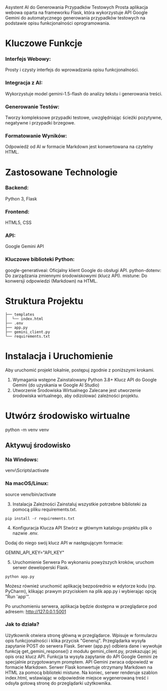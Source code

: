 Asystent AI do Generowania Przypadków Testowych
Prosta aplikacja webowa oparta na frameworku Flask, która wykorzystuje API Google Gemini do automatycznego generowania przypadków testowych na podstawie opisu funkcjonalności oprogramowania.

# Kluczowe Funkcje

### Interfejs Webowy: 
Prosty i czysty interfejs do wprowadzania opisu funkcjonalności.

### Integracja z AI: 
Wykorzystuje model gemini-1.5-flash do analizy tekstu i generowania treści.

### Generowanie Testów: 
Tworzy kompleksowe przypadki testowe, uwzględniając ścieżki pozytywne, negatywne i przypadki brzegowe.
### Formatowanie Wyników: 
Odpowiedź od AI w formacie Markdown jest konwertowana na czytelny HTML.

# Zastosowane Technologie
### Backend: 
Python 3, Flask
### Frontend: 
HTML5, CSS
### API: 
Google Gemini API

### Kluczowe biblioteki Python:
google-generativeai: Oficjalny klient Google do obsługi API.
python-dotenv: Do zarządzania zmiennymi środowiskowymi (klucz API).
mistune: Do konwersji odpowiedzi (Markdown) na HTML.

# Struktura Projektu

```
├── templates
│  └── index.html         
├── .env                   
├── app.py                   
├── gemini_client.py         
└── requirements.txt         
```
# Instalacja i Uruchomienie
Aby uruchomić projekt lokalnie, postępuj zgodnie z poniższymi krokami.

1. Wymagania wstępne
Zainstalowany Python 3.8+
Klucz API do Google Gemini (do uzyskania w Google AI Studio)
2. Utworzenie Środowiska Wirtualnego
Zalecane jest utworzenie środowiska wirtualnego, aby odizolować zależności projektu.



# Utwórz środowisko wirtualne
python -m venv venv

## Aktywuj środowisko
### Na Windows:
venv\Scripts\activate
### Na macOS/Linux:
source venv/bin/activate

3. Instalacja Zależności
Zainstaluj wszystkie potrzebne biblioteki za pomocą pliku requirements.txt.

```pip install -r requirements.txt```

4. Konfiguracja Klucza API
Stwórz w głównym katalogu projektu plik o nazwie .env.

Dodaj do niego swój klucz API w następującym formacie:

GEMINI_API_KEY="API_KEY"

5. Uruchomienie Serwera
Po wykonaniu powyższych kroków, uruchom serwer deweloperski Flask.

```python app.py```

Możesz również uruchomić aplikację bezpośrednio w edytorze kodu (np. PyCharm), klikając prawym przyciskiem na plik app.py i wybierając opcję "Run 'app'".

Po uruchomieniu serwera, aplikacja będzie dostępna w przeglądarce pod adresem: http://127.0.0.1:5001

### Jak to działa?

Użytkownik otwiera stronę główną w przeglądarce.
Wpisuje w formularzu opis funkcjonalności i klika przycisk "Generuj".
Przeglądarka wysyła zapytanie POST do serwera Flask.
Serwer (app.py) odbiera dane i wywołuje funkcję get_gemini_response() z modułu gemini_client.py, przekazując jej opis oraz klucz API.
Funkcja ta wysyła zapytanie do API Google Gemini ze specjalnie przygotowanym promptem.
API Gemini zwraca odpowiedź w formacie Markdown.
Serwer Flask konwertuje otrzymany Markdown na HTML za pomocą biblioteki mistune.
Na koniec, serwer renderuje szablon index.html, wstawiając w odpowiednie miejsce wygenerowaną treść i odsyła gotową stronę do przeglądarki użytkownika.